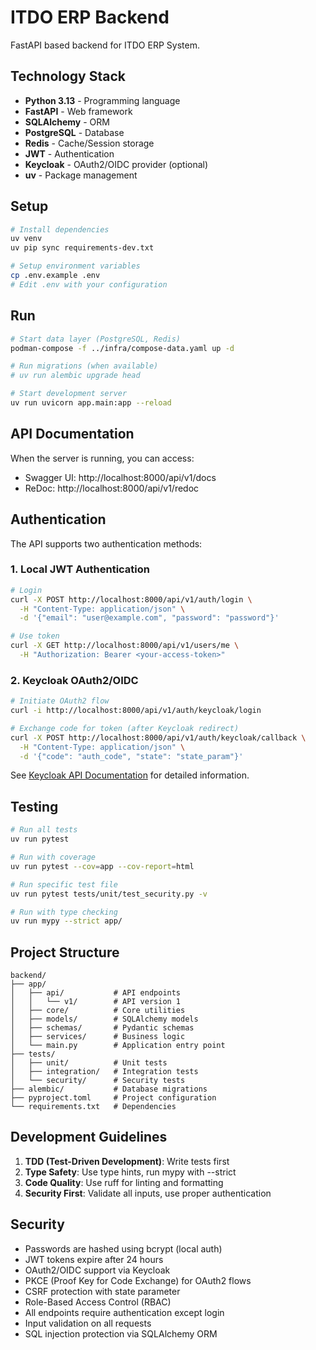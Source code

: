 # ITDO ERP Backend

FastAPI based backend for ITDO ERP System.

## Technology Stack

- **Python 3.13** - Programming language
- **FastAPI** - Web framework
- **SQLAlchemy** - ORM
- **PostgreSQL** - Database
- **Redis** - Cache/Session storage
- **JWT** - Authentication
- **Keycloak** - OAuth2/OIDC provider (optional)
- **uv** - Package management

## Setup

```bash
# Install dependencies
uv venv
uv pip sync requirements-dev.txt

# Setup environment variables
cp .env.example .env
# Edit .env with your configuration
```

## Run

```bash
# Start data layer (PostgreSQL, Redis)
podman-compose -f ../infra/compose-data.yaml up -d

# Run migrations (when available)
# uv run alembic upgrade head

# Start development server
uv run uvicorn app.main:app --reload
```

## API Documentation

When the server is running, you can access:
- Swagger UI: http://localhost:8000/api/v1/docs
- ReDoc: http://localhost:8000/api/v1/redoc

## Authentication

The API supports two authentication methods:

### 1. Local JWT Authentication

```bash
# Login
curl -X POST http://localhost:8000/api/v1/auth/login \
  -H "Content-Type: application/json" \
  -d '{"email": "user@example.com", "password": "password"}'

# Use token
curl -X GET http://localhost:8000/api/v1/users/me \
  -H "Authorization: Bearer <your-access-token>"
```

### 2. Keycloak OAuth2/OIDC

```bash
# Initiate OAuth2 flow
curl -i http://localhost:8000/api/v1/auth/keycloak/login

# Exchange code for token (after Keycloak redirect)
curl -X POST http://localhost:8000/api/v1/auth/keycloak/callback \
  -H "Content-Type: application/json" \
  -d '{"code": "auth_code", "state": "state_param"}'
```

See [Keycloak API Documentation](docs/keycloak-api-docs.md) for detailed information.

## Testing

```bash
# Run all tests
uv run pytest

# Run with coverage
uv run pytest --cov=app --cov-report=html

# Run specific test file
uv run pytest tests/unit/test_security.py -v

# Run with type checking
uv run mypy --strict app/
```

## Project Structure

```
backend/
├── app/
│   ├── api/           # API endpoints
│   │   └── v1/        # API version 1
│   ├── core/          # Core utilities
│   ├── models/        # SQLAlchemy models
│   ├── schemas/       # Pydantic schemas
│   ├── services/      # Business logic
│   └── main.py        # Application entry point
├── tests/
│   ├── unit/          # Unit tests
│   ├── integration/   # Integration tests
│   └── security/      # Security tests
├── alembic/           # Database migrations
├── pyproject.toml     # Project configuration
└── requirements.txt   # Dependencies
```

## Development Guidelines

1. **TDD (Test-Driven Development)**: Write tests first
2. **Type Safety**: Use type hints, run mypy with --strict
3. **Code Quality**: Use ruff for linting and formatting
4. **Security First**: Validate all inputs, use proper authentication

## Security

- Passwords are hashed using bcrypt (local auth)
- JWT tokens expire after 24 hours
- OAuth2/OIDC support via Keycloak
- PKCE (Proof Key for Code Exchange) for OAuth2 flows
- CSRF protection with state parameter
- Role-Based Access Control (RBAC)
- All endpoints require authentication except login
- Input validation on all requests
- SQL injection protection via SQLAlchemy ORM